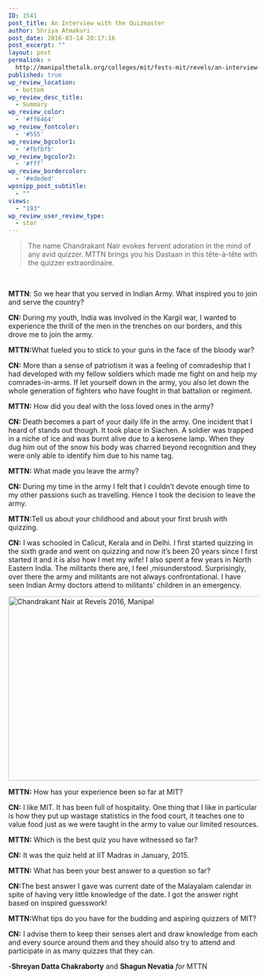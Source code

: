 ```yaml
---
ID: 1541
post_title: An Interview with the Quizmaster
author: Shriya Atmakuri
post_date: 2016-03-14 20:17:16
post_excerpt: ""
layout: post
permalink: >
  http://manipalthetalk.org/colleges/mit/fests-mit/revels/an-interview-with-the-quizmaster/
published: true
wp_review_location:
  - bottom
wp_review_desc_title:
  - Summary
wp_review_color:
  - '#ff6464'
wp_review_fontcolor:
  - '#555'
wp_review_bgcolor1:
  - '#fbfbfb'
wp_review_bgcolor2:
  - '#fff'
wp_review_bordercolor:
  - '#ededed'
wpsnipp_post_subtitle:
  - ""
views:
  - "193"
wp_review_user_review_type:
  - star
---
```

<blockquote>The name Chandrakant Nair evokes fervent adoration in the mind of any avid quizzer. MTTN brings you his Dastaan in this <span data-dobid="hdw">tête-à-tête</span> with the quizzer extraordinaire.</blockquote>
&nbsp;

<strong>MTTN</strong>: So we hear that you served in Indian Army. What inspired you to join and serve the country?

<strong>CN: </strong>During my youth, India was involved in the Kargil war, I wanted to experience the thrill of the men in the trenches on our borders, and this drove me to join the army.

<strong>MTTN:</strong>What fueled you to stick to your guns in the face of the bloody war?

<strong>CN:</strong> More than a sense of patriotism it was a feeling of comradeship that I had developed with my fellow soldiers which made me fight on and help my comrades-in-arms. If let yourself down in the army, you also let down the whole generation of fighters who have fought in that battalion or regiment.

<strong>MTTN:</strong> How did you deal with the loss loved ones in the army?

<strong>CN: </strong>Death becomes a part of your daily life in the army. One incident that I heard of stands out though. It took place in Siachen. A soldier was trapped in a niche of ice and was burnt alive due to a kerosene lamp. When they dug him out of the snow his body was charred beyond recognition and they were only able to identify him due to his name tag.
<p style="text-align: left;"><strong>MTTN: </strong>What made you leave the army?</p>
<strong>CN: </strong>During my time in the army I felt that I couldn’t devote enough time to my other passions such as travelling. Hence I took the decision to leave the army.

<strong>MTTN:</strong>Tell us about your childhood and about your first brush with quizzing.

<strong>CN:</strong> I was schooled in Calicut, Kerala and in Delhi. I first started quizzing in the sixth grade and went on quizzing and now it’s been 20 years since I first started it and it is also how I met my wife! I also spent a few years in North Eastern India. The militants there are, I feel ,misunderstood. Surprisingly, over there the army and militants are not always confrontational. I have seen Indian Army doctors attend to militants’ children in an emergency.

<a href="http://manipalthetalk.net/wp-content/uploads/2016/03/DSC_1285.jpg" rel="attachment wp-att-1543"><img class="aligncenter wp-image-1543 size-large" src="http://manipalthetalk.net/wp-content/uploads/2016/03/DSC_1285-1024x576.jpg" alt="Chandrakant Nair at Revels 2016, Manipal" width="658" height="370" /></a>

<strong>MTTN:</strong> How has your experience been so far at MIT?

<strong>CN:</strong> I like MIT. It has been full of hospitality. One thing that I like in particular is how they put up wastage statistics in the food court, it teaches one to value food just as we were taught in the army to value our limited resources.

<strong>MTTN:</strong> Which is the best quiz you have witnessed so far?

<strong>CN:</strong> It was the quiz held at IIT Madras in January, 2015.

<strong>MTTN:</strong> What has been your best answer to a question so far?

<strong>CN:</strong>The best answer I gave was current date of the Malayalam calendar in spite of having very little knowledge of the date. I got the answer right based on inspired guesswork!

<strong>MTTN:</strong>What tips do you have for the budding and aspiring quizzers of MIT?

<strong>CN:</strong> I advise them to keep their senses alert and draw knowledge from each and every source around them and they should also try to attend and participate in as many quizzes that they can.

-<strong>Shreyan Datta Chakraborty</strong> and <strong>Shagun Nevatia</strong> <em>for</em> MTTN